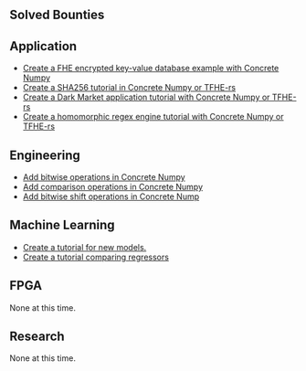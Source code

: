 ## Solved Bounties

## Application
- [Create a FHE encrypted key-value database example with Concrete Numpy](create-key-value-database-app.md)
- [Create a SHA256 tutorial in Concrete Numpy or TFHE-rs](create-a-sha256-tutorial.md)
- [Create a Dark Market application tutorial with Concrete Numpy or TFHE-rs](create-a-dark-market-app-tutorial.md)
- [Create a homomorphic regex engine tutorial with Concrete Numpy or TFHE-rs](create-regex-engine-tutorial.md)

## Engineering
- [Add bitwise operations in Concrete Numpy](add-bitwise-operations.md)
- [Add comparison operations in Concrete Numpy](add-comparison-operations.md)
- [Add bitwise shift operations in Concrete Nump](add-bitwise-shift-operations.md)

## Machine Learning
- [Create a tutorial for new models.](tutorial-for-new-models.md)
- [Create a tutorial comparing regressors](tutorial-Adding-a-comparison-of-regressors.md)

## FPGA
None at this time.

## Research
None at this time.
